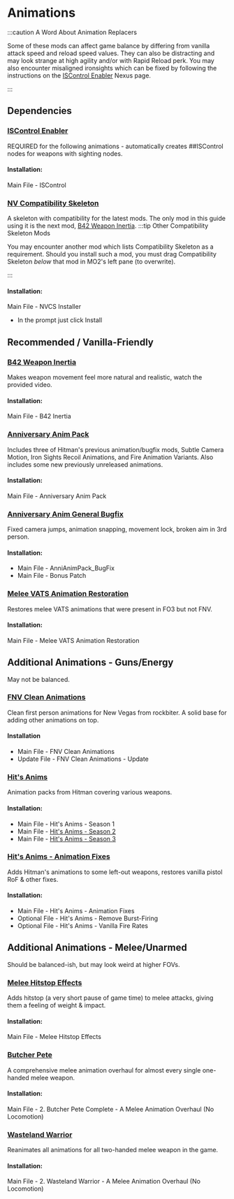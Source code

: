 ﻿# Animations

:::caution A Word About Animation Replacers

Some of these mods can affect game balance by differing from vanilla attack speed and reload
speed values. They can also be distracting and may look strange at high agility and/or with
Rapid Reload perk. You may also encounter misaligned ironsights which can be fixed by
following the instructions on the [ISControl Enabler](#iscontrol-enabler) Nexus page.

:::

## Dependencies

### [ISControl Enabler](https://www.nexusmods.com/newvegas/mods/75417)

REQUIRED for the following animations -
automatically creates ##ISControl nodes for weapons with sighting nodes.

#### Installation:

Main File - ISControl

### [NV Compatibility Skeleton](https://www.nexusmods.com/newvegas/mods/68776)

A skeleton with compatibility for the latest mods. The only mod in this guide
using it is the next mod, [B42 Weapon Inertia](#b42-weapon-inertia).
:::tip Other Compatibility Skeleton Mods

You may encounter another mod which lists Compatibility Skeleton as a requirement.
Should you install such a mod, you must drag Compatibility Skeleton _below_ that mod
in MO2's left pane (to overwrite).

:::

#### Installation:

Main File - NVCS Installer
  - In the prompt just click Install

## Recommended / Vanilla-Friendly

### [B42 Weapon Inertia](https://www.nexusmods.com/newvegas/mods/64335)

Makes weapon movement feel more natural and realistic, watch the provided video.

#### Installation:

Main File - B42 Inertia

### [Anniversary Anim Pack](https://www.nexusmods.com/newvegas/mods/70158)

Includes three of Hitman's previous animation/bugfix mods, Subtle Camera Motion,
Iron Sights Recoil Animations, and Fire Animation Variants. Also includes some
new previously unreleased animations.

#### Installation:

Main File - Anniversary Anim Pack

### [Anniversary Anim General Bugfix](https://www.nexusmods.com/newvegas/mods/72320)

Fixed camera jumps, animation snapping, movement lock, broken aim in 3rd person.

#### Installation:

- Main File - AnniAnimPack_BugFix
- Main File - Bonus Patch

### [Melee VATS Animation Restoration](https://www.nexusmods.com/newvegas/mods/73480)

Restores melee VATS animations that were present in FO3 but not FNV.

#### Installation:

Main File - Melee VATS Animation Restoration

## Additional Animations - Guns/Energy

May not be balanced.

### [FNV Clean Animations](https://www.nexusmods.com/newvegas/mods/70599)

Clean first person animations for New Vegas from rockbiter.
A solid base for adding other animations on top.

#### Installation

- Main File - FNV Clean Animations
- Update File - FNV Clean Animations - Update

### [Hit's Anims](https://www.nexusmods.com/newvegas/mods/73856)

Animation packs from Hitman covering various weapons.

#### Installation:

- Main File - Hit's Anims - Season 1
- Main File - [Hit's Anims - Season 2](https://www.nexusmods.com/newvegas/mods/75208)
- Main File - [Hit's Anims - Season 3](https://www.nexusmods.com/newvegas/mods/76843)

### [Hit's Anims - Animation Fixes](https://www.nexusmods.com/newvegas/mods/76457)

Adds Hitman's animations to some left-out weapons, restores vanilla pistol RoF & other fixes.

#### Installation:

- Main File - Hit's Anims - Animation Fixes
- Optional File - Hit's Anims - Remove Burst-Firing
- Optional File - Hit's Anims - Vanilla Fire Rates

## Additional Animations - Melee/Unarmed

Should be balanced-ish, but may look weird at higher FOVs.

### [Melee Hitstop Effects](https://www.nexusmods.com/newvegas/mods/75981)

Adds hitstop (a very short pause of game time) to melee attacks, giving them a feeling of weight & impact.

#### Installation:

Main File - Melee Hitstop Effects

### [Butcher Pete](https://www.nexusmods.com/newvegas/mods/79146)

A comprehensive melee animation overhaul for almost every single one-handed melee weapon.

#### Installation:

Main File - 2. Butcher Pete Complete - A Melee Animation Overhaul (No Locomotion)

### [Wasteland Warrior](https://www.nexusmods.com/newvegas/mods/80277)

Reanimates all animations for all two-handed melee weapon in the game.

#### Installation:

Main File - 2. Wasteland Warrior - A Melee Animation Overhaul (No Locomotion)